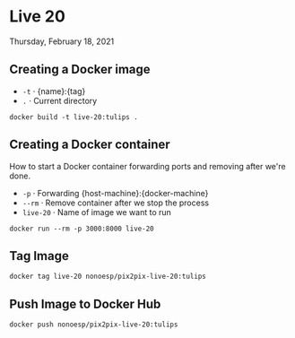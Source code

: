 # Live 20

Thursday, February 18, 2021

## Creating a Docker image

- `-t` · {name}:{tag}
- `.` · Current directory

```
docker build -t live-20:tulips .
```

## Creating a Docker container

How to start a Docker container forwarding ports and removing after we're done.

- `-p` · Forwarding {host-machine}:{docker-machine}
- `--rm` · Remove container after we stop the process
- `live-20` · Name of image we want to run

```
docker run --rm -p 3000:8000 live-20
```

## Tag Image

```
docker tag live-20 nonoesp/pix2pix-live-20:tulips
```

## Push Image to Docker Hub

```
docker push nonoesp/pix2pix-live-20:tulips
```
